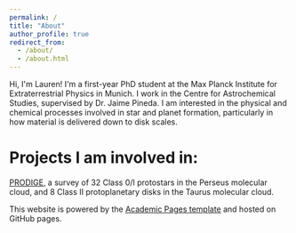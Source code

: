 ```yaml
---
permalink: /
title: "About"
author_profile: true
redirect_from: 
  - /about/
  - /about.html
---
```


Hi, I'm Lauren! I'm a first-year PhD student at the Max Planck Institute for Extraterrestrial Physics in Munich. I work in the Centre for Astrochemical Studies, supervised by Dr. Jaime Pineda. I am interested in the physical and chemical processes involved in star and planet formation, particularly in how material is delivered down to disk scales.

Projects I am involved in:
=====

[PRODIGE](https://noema-prodige.github.io/), a survey of 32 Class 0/I protostars in the Perseus molecular cloud, and 8 Class II protoplanetary disks in the Taurus molecular cloud.


This website is powered by the 
[Academic Pages template](https://github.com/academicpages/academicpages.github.io) and hosted on GitHub pages. 


